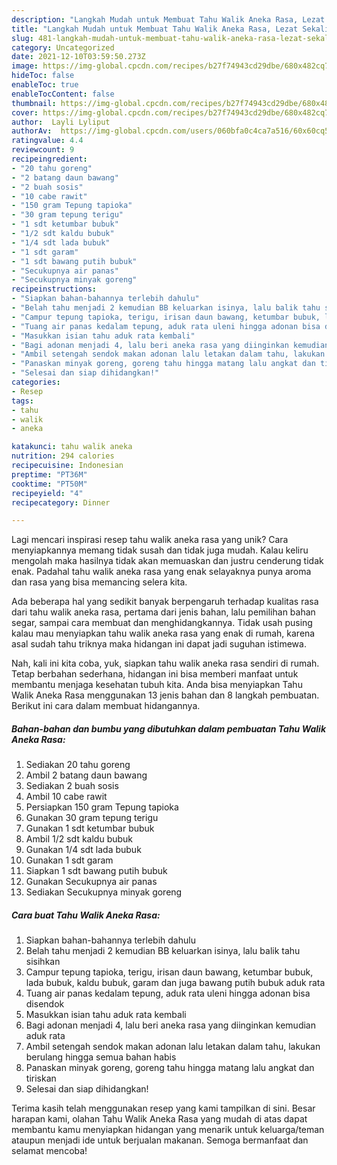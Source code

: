 ```yaml
---
description: "Langkah Mudah untuk Membuat Tahu Walik Aneka Rasa, Lezat Sekali"
title: "Langkah Mudah untuk Membuat Tahu Walik Aneka Rasa, Lezat Sekali"
slug: 481-langkah-mudah-untuk-membuat-tahu-walik-aneka-rasa-lezat-sekali
category: Uncategorized
date: 2021-12-10T03:59:50.273Z
image: https://img-global.cpcdn.com/recipes/b27f74943cd29dbe/680x482cq70/tahu-walik-aneka-rasa-foto-resep-utama.jpg
hideToc: false
enableToc: true
enableTocContent: false
thumbnail: https://img-global.cpcdn.com/recipes/b27f74943cd29dbe/680x482cq70/tahu-walik-aneka-rasa-foto-resep-utama.jpg
cover: https://img-global.cpcdn.com/recipes/b27f74943cd29dbe/680x482cq70/tahu-walik-aneka-rasa-foto-resep-utama.jpg
author:  Layli Lyliput
authorAv:  https://img-global.cpcdn.com/users/060bfa0c4ca7a516/60x60cq50/avatar.jpg
ratingvalue: 4.4
reviewcount: 9
recipeingredient:
- "20 tahu goreng"
- "2 batang daun bawang"
- "2 buah sosis"
- "10 cabe rawit"
- "150 gram Tepung tapioka"
- "30 gram tepung terigu"
- "1 sdt ketumbar bubuk"
- "1/2 sdt kaldu bubuk"
- "1/4 sdt lada bubuk"
- "1 sdt garam"
- "1 sdt bawang putih bubuk"
- "Secukupnya air panas"
- "Secukupnya minyak goreng"
recipeinstructions:
- "Siapkan bahan-bahannya terlebih dahulu"
- "Belah tahu menjadi 2 kemudian BB keluarkan isinya, lalu balik tahu sisihkan"
- "Campur tepung tapioka, terigu, irisan daun bawang, ketumbar bubuk, lada bubuk, kaldu bubuk, garam dan juga bawang putih bubuk aduk rata"
- "Tuang air panas kedalam tepung, aduk rata uleni hingga adonan bisa disendok"
- "Masukkan isian tahu aduk rata kembali"
- "Bagi adonan menjadi 4, lalu beri aneka rasa yang diinginkan kemudian aduk rata"
- "Ambil setengah sendok makan adonan lalu letakan dalam tahu, lakukan berulang hingga semua bahan habis"
- "Panaskan minyak goreng, goreng tahu hingga matang lalu angkat dan tiriskan"
- "Selesai dan siap dihidangkan!"
categories:
- Resep
tags:
- tahu
- walik
- aneka

katakunci: tahu walik aneka 
nutrition: 294 calories
recipecuisine: Indonesian
preptime: "PT36M"
cooktime: "PT50M"
recipeyield: "4"
recipecategory: Dinner

---
```



Lagi mencari inspirasi resep tahu walik aneka rasa yang unik? Cara menyiapkannya memang tidak susah dan tidak juga mudah. Kalau keliru mengolah maka hasilnya tidak akan memuaskan dan justru cenderung tidak enak. Padahal tahu walik aneka rasa yang enak selayaknya punya aroma dan rasa yang bisa memancing selera kita.


Ada beberapa hal yang sedikit banyak berpengaruh terhadap kualitas rasa dari tahu walik aneka rasa, pertama dari jenis bahan, lalu pemilihan bahan segar, sampai cara membuat dan menghidangkannya. Tidak usah pusing kalau mau menyiapkan tahu walik aneka rasa yang enak di rumah, karena asal sudah tahu triknya maka hidangan ini dapat jadi suguhan istimewa.




Nah, kali ini kita coba, yuk, siapkan tahu walik aneka rasa sendiri di rumah. Tetap berbahan sederhana, hidangan ini bisa memberi manfaat untuk membantu menjaga kesehatan tubuh kita. Anda bisa menyiapkan Tahu Walik Aneka Rasa menggunakan 13 jenis bahan dan 8 langkah pembuatan. Berikut ini cara dalam membuat hidangannya.

<!--inarticleads1-->

##### Bahan-bahan dan bumbu yang dibutuhkan dalam pembuatan Tahu Walik Aneka Rasa:

1. Sediakan 20 tahu goreng
1. Ambil 2 batang daun bawang
1. Sediakan 2 buah sosis
1. Ambil 10 cabe rawit
1. Persiapkan 150 gram Tepung tapioka
1. Gunakan 30 gram tepung terigu
1. Gunakan 1 sdt ketumbar bubuk
1. Ambil 1/2 sdt kaldu bubuk
1. Gunakan 1/4 sdt lada bubuk
1. Gunakan 1 sdt garam
1. Siapkan 1 sdt bawang putih bubuk
1. Gunakan Secukupnya air panas
1. Sediakan Secukupnya minyak goreng




<!--inarticleads2-->

##### Cara buat Tahu Walik Aneka Rasa:

1. Siapkan bahan-bahannya terlebih dahulu
1. Belah tahu menjadi 2 kemudian BB keluarkan isinya, lalu balik tahu sisihkan
1. Campur tepung tapioka, terigu, irisan daun bawang, ketumbar bubuk, lada bubuk, kaldu bubuk, garam dan juga bawang putih bubuk aduk rata
1. Tuang air panas kedalam tepung, aduk rata uleni hingga adonan bisa disendok
1. Masukkan isian tahu aduk rata kembali
1. Bagi adonan menjadi 4, lalu beri aneka rasa yang diinginkan kemudian aduk rata
1. Ambil setengah sendok makan adonan lalu letakan dalam tahu, lakukan berulang hingga semua bahan habis
1. Panaskan minyak goreng, goreng tahu hingga matang lalu angkat dan tiriskan
1. Selesai dan siap dihidangkan!



Terima kasih telah menggunakan resep yang kami tampilkan di sini. Besar harapan kami, olahan Tahu Walik Aneka Rasa yang mudah di atas dapat membantu kamu menyiapkan hidangan yang menarik untuk keluarga/teman ataupun menjadi ide untuk berjualan makanan. Semoga bermanfaat dan selamat mencoba!
